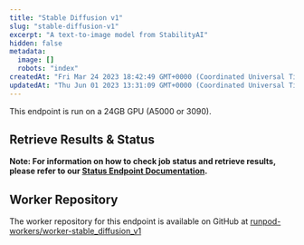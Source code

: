 ```yaml
---
title: "Stable Diffusion v1"
slug: "stable-diffusion-v1"
excerpt: "A text-to-image model from StabilityAI"
hidden: false
metadata: 
  image: []
  robots: "index"
createdAt: "Fri Mar 24 2023 18:42:49 GMT+0000 (Coordinated Universal Time)"
updatedAt: "Thu Jun 01 2023 13:31:09 GMT+0000 (Coordinated Universal Time)"
---
```


This endpoint is run on a 24GB GPU (A5000 or 3090).

## Retrieve Results & Status

**Note: For information on how to check job status and retrieve results, please refer to our [Status Endpoint Documentation](https://docs.runpod.io/reference/status).**

## Worker Repository

The worker repository for this endpoint is available on GitHub at [runpod-workers/worker-stable_diffusion_v1](https://github.com/runpod-workers/worker-stable_diffusion_v1)
